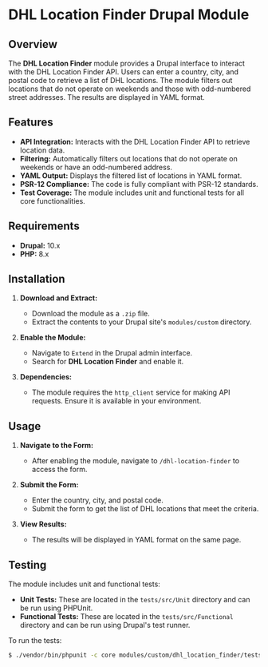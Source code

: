 # DHL Location Finder Drupal Module

## Overview

The **DHL Location Finder** module provides a Drupal interface to interact with the DHL Location Finder API. Users can enter a country, city, and postal code to retrieve a list of DHL locations. The module filters out locations that do not operate on weekends and those with odd-numbered street addresses. The results are displayed in YAML format.

## Features

- **API Integration:** Interacts with the DHL Location Finder API to retrieve location data.
- **Filtering:** Automatically filters out locations that do not operate on weekends or have an odd-numbered address.
- **YAML Output:** Displays the filtered list of locations in YAML format.
- **PSR-12 Compliance:** The code is fully compliant with PSR-12 standards.
- **Test Coverage:** The module includes unit and functional tests for all core functionalities.

## Requirements

- **Drupal:** 10.x
- **PHP:** 8.x

## Installation

1. **Download and Extract:**
   - Download the module as a `.zip` file.
   - Extract the contents to your Drupal site's `modules/custom` directory.

2. **Enable the Module:**
   - Navigate to `Extend` in the Drupal admin interface.
   - Search for **DHL Location Finder** and enable it.

3. **Dependencies:**
   - The module requires the `http_client` service for making API requests. Ensure it is available in your environment.

## Usage

1. **Navigate to the Form:**
   - After enabling the module, navigate to `/dhl-location-finder` to access the form.

2. **Submit the Form:**
   - Enter the country, city, and postal code.
   - Submit the form to get the list of DHL locations that meet the criteria.

3. **View Results:**
   - The results will be displayed in YAML format on the same page.

## Testing

The module includes unit and functional tests:

- **Unit Tests:** These are located in the `tests/src/Unit` directory and can be run using PHPUnit.
- **Functional Tests:** These are located in the `tests/src/Functional` directory and can be run using Drupal's test runner.

To run the tests:
```bash
$ ./vendor/bin/phpunit -c core modules/custom/dhl_location_finder/tests
